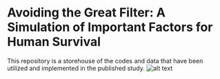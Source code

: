 # Avoiding the Great Filter: A Simulation of Important Factors for Human Survival
This repository is a storehouse of the codes and data that have been utilized and implemented in the published study.
![alt text](https://planetaryprotection.jpl.nasa.gov/resources/img/layout/logo_nasa_trio_black@2x.png)
